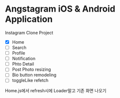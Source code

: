 # Angstagram iOS & Android Application

Instagram Clone Project

- [x] Home
- [ ] Search
- [ ] Profile
- [ ] Notification
- [ ] Phto Detail
- [ ] Post Photo resizing
- [ ] Bio button remodeling
- [ ] toggleLike refetch

Home.js에서 refresh시에 Loader말고 기존 화면 나오기
